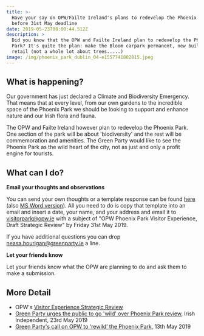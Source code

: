 ```yaml
---
title: >-
  Have your say on OPW/Failte Ireland's plans to redevelop the Phoenix Park
  before 31st May deadline
date: 2019-05-23T08:00:44.512Z
description: >
  Did you know that the OPW and Failte Ireland plan to redevelop the Phoenix
  Park? It's quite the plan: make the Bloom carpark permanent, new buildings and
  retail (not a whole lot about trees.....)
image: /img/phoenix_park_dublin_04-e1557741802815.jpeg
---
```

## What is happening?

Our government has just declared a Climate and Biodiversity Emergency. That means that at every level, from our own gardens to the incredible space of the Phoenix Park we should be looking to support and enhance nature and our Irish flora and fauna. 

The OPW and Failte Ireland however plan to redevelop the Phoenix Park. One section of the park will be about 'biodiversity' and the rest will be commemoration and amenities. The Green Party would like to see the Phoenix Park as the wild heart of the city, not as just and only a profit engine for tourists.

## What can I do?

**Email your thoughts and observations**

You can send your own thoughts or a template response can be found [here](/docs/TemplateResponsePhoenixPark.pdf) (also [MS Word version](/docs/TemplateResponsePhoenixPark.doc)). All you need to do is copy that template into an email and insert a date, your name, and your address and email it to [visitorpark@opw.ie](mailto:visitorpark@opw.ie?subject=OPW%20Phoenix%20Park%20Visitor%20Experience%2C%20Draft%20Strategic%20Review) with a subject of "OPW Phoenix Park Visitor Experience, Draft Strategic Review" by Friday 31st May 2019.

If you have additional questions you can drop [neasa.hourigan@greenparty.ie](neasa.hourigan@greenparty.ie) a line.

**Let your friends know**

Let your friends know what the OPW are planning to do and ask them to make a submission.

## More Detail

* OPW's [Visitor Experience Strategic Review](http://phoenixpark.ie/visitor-experience-strategic-review/)
* [Green Party urges the public to go 'wild' over Phoenix Park review](https://www.independent.ie/irish-news/green-party-urges-the-public-to-go-wild-over-phoenix-park-review-38109252.html), Irish Independent, 23rd May 2019
* [Green Party's call on OPW to ‘rewild’ the Phoenix Park](https://www.greenparty.ie/greens-call-on-opw-to-rewild-the-phoenix-park/), 13th May 2019
